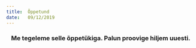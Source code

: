 ```yaml
---
title:  Õppetund
date:   09/12/2019
---
```


### <center>Me tegeleme selle õppetükiga. Palun proovige hiljem uuesti.</center>